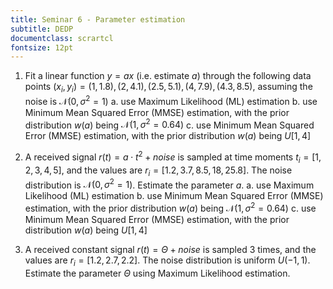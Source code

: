 ```yaml
---
title: Seminar 6 - Parameter estimation
subtitle: DEDP
documentclass: scrartcl
fontsize: 12pt
---
```


1. Fit a linear function $y = ax$ (i.e. estimate $a$) through the following data points
$(x_i, y_i) = {(1,1.8),(2,4.1),(2.5, 5.1),(4,7.9),(4.3, 8.5)}$,
assuming the noise is $\mathcal{N}(0,\sigma^2=1)$
    a. use Maximum Likelihood (ML) estimation
    b. use Minimum Mean Squared Error (MMSE) estimation, with the prior
    distribution $w(a)$ being $\mathcal{N}(1,\sigma^2=0.64)$
    c. use Minimum Mean Squared Error (MMSE) estimation, with the prior
    distribution $w(a)$ being $U[1,4]$

2. A received signal $r(t) = a \cdot t^2 + noise$ is sampled at time moments $t_i = [1,2,3,4,5]$,
 and the values are $r_i = [1.2, 3.7, 8.5, 18, 25.8]$. The noise distribution
 is $\mathcal{N}(0,\sigma^2=1)$. Estimate the parameter $a$.
    a. use Maximum Likelihood (ML) estimation
    b. use Minimum Mean Squared Error (MMSE) estimation, with the prior
    distribution $w(a)$ being $\mathcal{N}(1,\sigma^2=0.64)$
    c. use Minimum Mean Squared Error (MMSE) estimation, with the prior
    distribution $w(a)$ being $U[1,4]$

3. A received constant signal $r(t) = \Theta + noise$ is sampled 3 times,
 and the values are $r_i = [1.2, 2.7, 2.2]$. The noise distribution
 is uniform $U(-1,1)$. Estimate the parameter $\Theta$ using Maximum Likelihood estimation.
